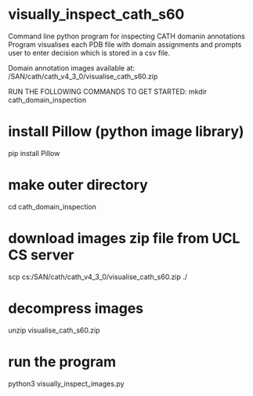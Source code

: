 # visually_inspect_cath_s60
Command line python program for inspecting CATH domanin annotations
Program visualises each PDB file with domain assignments and prompts user to enter decision
which is stored in a csv file.

Domain annotation images available at: /SAN/cath/cath_v4_3_0/visualise_cath_s60.zip

RUN THE FOLLOWING COMMANDS TO GET STARTED:
mkdir cath_domain_inspection

# install Pillow (python image library)
pip install Pillow

# make outer directory
cd cath_domain_inspection
# download images zip file from UCL CS server
scp cs:/SAN/cath/cath_v4_3_0/visualise_cath_s60.zip ./
# decompress images
unzip visualise_cath_s60.zip

# run the program
python3 visually_inspect_images.py
